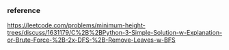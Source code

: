 ​<h3>reference</h3>
https://leetcode.com/problems/minimum-height-trees/discuss/1631179/C%2B%2BPython-3-Simple-Solution-w-Explanation-or-Brute-Force-%2B-2x-DFS-%2B-Remove-Leaves-w-BFS
